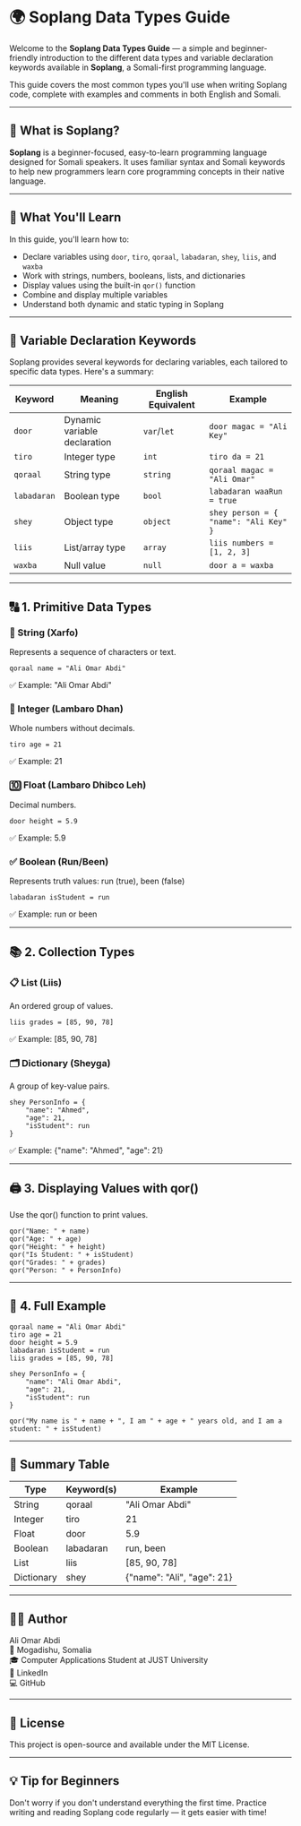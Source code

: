 # 🌍 Soplang Data Types Guide

Welcome to the **Soplang Data Types Guide** — a simple and beginner-friendly introduction to the different data types and variable declaration keywords available in **Soplang**, a Somali-first programming language.

This guide covers the most common types you'll use when writing Soplang code, complete with examples and comments in both English and Somali.

---

## 📘 What is Soplang?

**Soplang** is a beginner-focused, easy-to-learn programming language designed for Somali speakers. It uses familiar syntax and Somali keywords to help new programmers learn core programming concepts in their native language.

---

## 🧠 What You'll Learn

In this guide, you'll learn how to:

- Declare variables using `door`, `tiro`, `qoraal`, `labadaran`, `shey`, `liis`, and `waxba`
- Work with strings, numbers, booleans, lists, and dictionaries
- Display values using the built-in `qor()` function
- Combine and display multiple variables
- Understand both dynamic and static typing in Soplang

---

## 🔑 Variable Declaration Keywords

Soplang provides several keywords for declaring variables, each tailored to specific data types. Here's a summary:

| **Keyword** | **Meaning**               | **English Equivalent** | **Example**                              |
|-------------|---------------------------|-------------------------|------------------------------------------|
| `door`      | Dynamic variable declaration | `var`/`let`            | `door magac = "Ali Key"`               |
| `tiro`      | Integer type              | `int`                  | `tiro da = 21`                           |
| `qoraal`    | String type               | `string`               | `qoraal magac = "Ali Omar"`             |
| `labadaran` | Boolean type              | `bool`                 | `labadaran waaRun = true`                |
| `shey`      | Object type               | `object`               | `shey person = { "name": "Ali Key" }`  |
| `liis`      | List/array type           | `array`                | `liis numbers = [1, 2, 3]`               |
| `waxba`     | Null value                | `null`                 | `door a = waxba`                         |

---

## 🔠 1. Primitive Data Types

### 🧵 String (Xarfo)
Represents a sequence of characters or text.

```soplang
qoraal name = "Ali Omar Abdi"
```

✅ Example: "Ali Omar Abdi"

### 🔢 Integer (Lambaro Dhan)
Whole numbers without decimals.

```soplang
tiro age = 21
```

✅ Example: 21

### 🔟 Float (Lambaro Dhibco Leh)
Decimal numbers.

```soplang
door height = 5.9
```

✅ Example: 5.9

### ✅ Boolean (Run/Been)
Represents truth values: run (true), been (false)

```soplang
labadaran isStudent = run
```

✅ Example: run or been

---

## 📚 2. Collection Types

### 📋 List (Liis)
An ordered group of values.

```soplang
liis grades = [85, 90, 78]
```

✅ Example: [85, 90, 78]

### 🗂️ Dictionary (Sheyga)
A group of key-value pairs.

```soplang
shey PersonInfo = {
    "name": "Ahmed",
    "age": 21,
    "isStudent": run
}
```

✅ Example: {"name": "Ahmed", "age": 21}

---

## 🖨️ 3. Displaying Values with qor()
Use the qor() function to print values.

```soplang
qor("Name: " + name)
qor("Age: " + age)
qor("Height: " + height)
qor("Is Student: " + isStudent)
qor("Grades: " + grades)
qor("Person: " + PersonInfo)
```

---

## 🧾 4. Full Example

```soplang
qoraal name = "Ali Omar Abdi"
tiro age = 21
door height = 5.9
labadaran isStudent = run
liis grades = [85, 90, 78]

shey PersonInfo = {
    "name": "Ali Omar Abdi",
    "age": 21,
    "isStudent": run
}

qor("My name is " + name + ", I am " + age + " years old, and I am a student: " + isStudent)
```

---

## 📝 Summary Table

| Type       | Keyword(s)   | Example                  |
|------------|--------------|--------------------------|
| String     | qoraal       | "Ali Omar Abdi"         |
| Integer    | tiro         | 21                      |
| Float      | door         | 5.9                     |
| Boolean    | labadaran    | run, been               |
| List       | liis         | [85, 90, 78]            |
| Dictionary | shey         | {"name": "Ali", "age": 21} |

---

## 👨‍💻 Author

Ali Omar Abdi  
📍 Mogadishu, Somalia  
🎓 Computer Applications Student at JUST University  
🔗 LinkedIn  
💻 GitHub  

---

## 📄 License

This project is open-source and available under the MIT License.

---

## 💡 Tip for Beginners

Don't worry if you don't understand everything the first time. Practice writing and reading Soplang code regularly — it gets easier with time!






